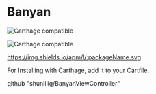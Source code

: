 # Banyan

![Carthage compatible](https://img.shields.io/badge/language-swift4.2-4BC51D.svg?style=flat)

![Carthage compatible](https://img.shields.io/badge/Carthage-compatible-4BC51D.svg?style=flat)

https://img.shields.io/apm/l/:packageName.svg

For Installing with Carthage, add it to your Cartfile.

github "shuniiiig/BanyanViewController"
